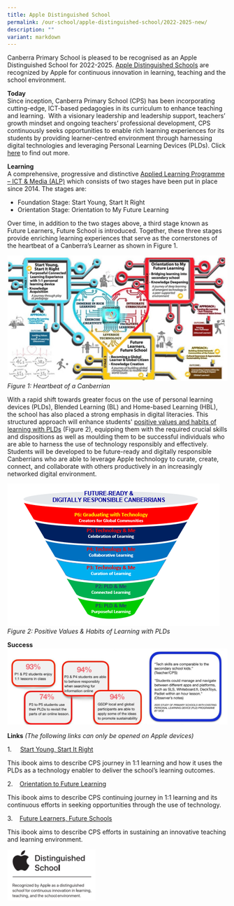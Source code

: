 ```yaml
---
title: Apple Distinguished School
permalink: /our-school/apple-distinguished-school/2022-2025-new/
description: ""
variant: markdown
---
```

Canberra Primary School is pleased to be recognised as an Apple Distinguished School for 2022-2025. [Apple Distinguished Schools](https://www.apple.com/sg/education/k12/apple-distinguished-schools/) are recognized by Apple for continuous innovation in learning, teaching and the school environment.

**Today**  
Since inception, Canberra Primary School (CPS) has been incorporating cutting-edge, ICT-based pedagogies in its curriculum to enhance teaching and learning.&nbsp; With a visionary leadership and leadership support, teachers’ growth mindset and ongoing teachers’ professional development, CPS continuously seeks opportunities to enable rich learning experiences for its students by providing learner-centred environment through harnessing digital technologies and leveraging Personal Learning Devices (PLDs). Click [here](https://youtu.be/hMA4DJetEVs?si=Qaglvs8hY1SCfq6H) to find out more.

**Learning**  
A comprehensive, progressive and distinctive&nbsp;[Applied Learning Programme – ICT &amp; Media (ALP)](https://canberrapri.moe.edu.sg/our-programmes/applied-learning-programme) which consists of two stages have been put in place since 2014. The stages are:<br>
* Foundation Stage: Start Young, Start It Right
* Orientation Stage: Orientation to My Future Learning

Over time, in addition to the two stages above, a third stage known as Future Learners, Future School is introduced. Together, these three stages provide enriching learning experiences that serve as the cornerstones of the heartbeat of a Canberra’s Learner as shown in Figure 1.

![](/images/Heartbeat%20Canberrian.jpg)
_Figure 1: Heartbeat of a Canberrian_

With a rapid shift towards greater focus on the use of personal learning devices (PLDs), Blended Learning (BL) and&nbsp;Home-based Learning (HBL), the school has also placed a strong emphasis in digital literacies.&nbsp;This structured approach will enhance students'&nbsp;[positive values and habits of learning with PLDs](https://drive.google.com/file/d/1XPaWad7vuXzGdbwITFAFkCLjxHBtgF3C/view?usp=sharing) (Figure 2),&nbsp;equipping them with the required crucial skills and dispositions as well as moulding them to be successful individuals who are able to harness the use of technology responsibly and effectively. Students will be developed to be future-ready and digitally responsible Canberrians who are able to leverage Apple technology to&nbsp;curate, create, connect, and collaborate with others productively in an increasingly networked digital environment.


  
 ![](/images/vHol.png)
_Figure 2: Positive Values &amp; Habits of Learning with PLDs_

**Success**
![](/images/Success.png)

**Links** _(The following links can only be opened on Apple devices)_

1.&nbsp;&nbsp;&nbsp;&nbsp; [Start Young, Start It Right](https://drive.google.com/file/d/1ITWCHo9AAXG4p2ZtVcV1rrSGKD46WMcD/view?usp=sharing)

This ibook aims to describe CPS journey in 1:1 learning and how it uses the PLDs as a technology enabler to deliver the school’s learning outcomes.

2.&nbsp;&nbsp;&nbsp; [Orientation to Future Learning](https://drive.google.com/file/d/1s2Xu_vkD5VLjp64k90qcnu0B3iPgoJAU/view?usp=sharing)

This ibook aims to describe CPS continuing journey in 1:1 learning and its continuous efforts in seeking opportunities through the use of technology.

3.&nbsp;&nbsp;&nbsp; [Future Learners, Future Schools](https://drive.google.com/file/d/10PdPIT2DolWiiEv6solTcj5OuNGgobXy/view?usp=sharing)

This ibook aims to describe CPS efforts in sustaining an innovative teaching and learning environment.


<img src="/images/ADS%20Logo.png" style="width:40%" align="left">